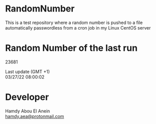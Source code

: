 # RandomNumber    
This is a test repository where a random number is pushed to a file automatically passwordless from a cron job in my Linux CentOS server    
# Random Number of the last run   
23681
      
Last update (GMT +1)    
03/27/22 08:00:02
# Developer    
Hamdy Abou El Anein   
hamdy.aea@protonmail.com
